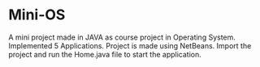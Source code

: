 # Mini-OS
A mini project made in JAVA as course project in Operating System.
Implemented 5 Applications.
Project is made using NetBeans. Import the project and run the Home.java file to start the application.

